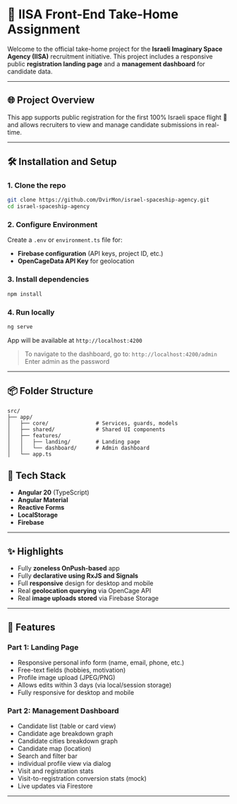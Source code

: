 # 🚀 IISA Front-End Take-Home Assignment

Welcome to the official take-home project for the **Israeli Imaginary Space Agency (IISA)** recruitment initiative. This project includes a responsive public **registration landing page** and a **management dashboard** for candidate data.

---

## 🌐 Project Overview

This app supports public registration for the first 100% Israeli space flight 🚀 and allows recruiters to view and manage candidate submissions in real-time.

---

## 🛠 Installation and Setup

### 1. Clone the repo

```bash
git clone https://github.com/DvirMon/israel-spaceship-agency.git
cd israel-spaceship-agency
```

### 2. Configure Environment

Create a `.env` or `environment.ts` file for:

- **Firebase configuration** (API keys, project ID, etc.)
- **OpenCageData API Key** for geolocation

### 3. Install dependencies

```bash
npm install
```

### 4. Run locally

```bash
ng serve
```

App will be available at `http://localhost:4200`

> To navigate to the dashboard, go to: `http://localhost:4200/admin`
> Enter admin as the password

---

## 📦 Folder Structure

```
src/
├── app/
│   ├── core/               # Services, guards, models
│   ├── shared/             # Shared UI components
│   ├── features/
│   │   ├── landing/        # Landing page
│   │   └── dashboard/      # Admin dashboard
│   └── app.ts
```

## 🧩 Tech Stack

- **Angular 20** (TypeScript)
- **Angular Material**
- **Reactive Forms**
- **LocalStorage**
- **Firebase**

---

## ✨ Highlights

- Fully **zoneless OnPush-based** app
- Fully **declarative using RxJS and Signals**
- Full **responsive** design for desktop and mobile
- Real **geolocation querying** via OpenCage API
- Real **image uploads stored** via Firebase Storage

---

## 🎯 Features

### Part 1: Landing Page

- Responsive personal info form (name, email, phone, etc.)
- Free-text fields (hobbies, motivation)
- Profile image upload (JPEG/PNG)
- Allows edits within 3 days (via local/session storage)
- Fully responsive for desktop and mobile

### Part 2: Management Dashboard

- Candidate list (table or card view)
- Candidate age breakdown graph
- Candidate cities breakdown graph
- Candidate map (location)
- Search and filter bar
- individual profile view via dialog
- Visit and registration stats
- Visit-to-registration conversion stats (mock)
- Live updates via Firestore

---
